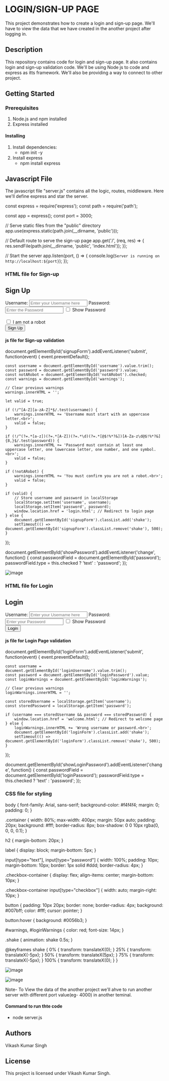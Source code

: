 # LOGIN/SIGN-UP PAGE
This project demonstrates how to create a login and sign-up page. We'll have to view the data that we have created in the another project after logging in.

## Description
This repository contains code for login and sign-up page. It also contains login and sign-up validation code. We'll be using Node js to code and express as itts framework. We'll also be providing a way to connect to other project.

## Getting Started

### Prerequisites
1. Node.js and npm installed
2. Express installed

#### Installing
1. Install dependencies:
   - npm init -y
2. Install express
   - npm install express

## Javascript File
The javascript file "server.js" contains all the logic, routes, middleware. Here we'll define express and star the server.
<div>
   const express = require('express');
const path = require('path');

const app = express();
const port = 3000;

// Serve static files from the "public" directory
app.use(express.static(path.join(__dirname, 'public')));

// Default route to serve the sign-up page
app.get('/', (req, res) => {
    res.sendFile(path.join(__dirname, 'public', 'index.html'));
});

// Start the server
app.listen(port, () => {
    console.log(`Server is running on http://localhost:${port}`);
});
</div>

### HTML file for Sign-up
<div>
   <!DOCTYPE html>
<html lang="en">
<head>
    <meta charset="UTF-8">
    <meta name="viewport" content="width=device-width, initial-scale=1.0">
    <title>Sign Up</title>
    <link rel="stylesheet" href="style.css">
</head>
<body>
    <div class="container">
        <h2>Sign Up</h2>
        <form id="signupForm">
            <label for="username">Username:</label>
            <input type="text" placeholder="Enter your Username here" id="username" required>
            <label for="password">Password:</label>
            <input type="password" placeholder="Enter the Password" id="password" required>
            <input type="checkbox" id="showPassword"> Show Password
            <br><br>
            <input type="checkbox" id="notARobot" required> I am not a robot
            <br>
            <button type="submit">Sign Up</button>
        </form>
        <div id="warnings"></div>
    </div>
    <script src="signup.js"></script>
</body>
</html>
</div>

#### js file for Sign-up validation
<div>
    document.getElementById('signupForm').addEventListener('submit', function(event) {
    event.preventDefault();
    
    const username = document.getElementById('username').value.trim();
    const password = document.getElementById('password').value;
    const notARobot = document.getElementById('notARobot').checked;
    const warnings = document.getElementById('warnings');
    
    // Clear previous warnings
    warnings.innerHTML = '';
    
    let valid = true;

    if (!/^[A-Z][a-zA-Z]*$/.test(username)) {
        warnings.innerHTML += 'Username must start with an uppercase letter.<br>';
        valid = false;
    }

    if (!/^(?=.*[a-z])(?=.*[A-Z])(?=.*\d)(?=.*[@$!%*?&])[A-Za-z\d@$!%*?&]{8,}$/.test(password)) {
        warnings.innerHTML += 'Password must contain at least one uppercase letter, one lowercase letter, one number, and one symbol.<br>';
        valid = false;
    }
    
    if (!notARobot) {
        warnings.innerHTML += 'You must confirm you are not a robot.<br>';
        valid = false;
    }
    
    if (valid) {
        // Store username and password in localStorage
        localStorage.setItem('username', username);
        localStorage.setItem('password', password);
        window.location.href = 'login.html'; // Redirect to login page
    } else {
        document.getElementById('signupForm').classList.add('shake');
        setTimeout(() => document.getElementById('signupForm').classList.remove('shake'), 500);
    }
});

document.getElementById('showPassword').addEventListener('change', function() {
    const passwordField = document.getElementById('password');
    passwordField.type = this.checked ? 'text' : 'password';
});
</div>

![image](https://github.com/user-attachments/assets/695f082d-0149-4143-87ce-a825d3632e25)

### HTML file for Login
<div>
    <!DOCTYPE html>
<html lang="en">
<head>
    <meta charset="UTF-8">
    <meta name="viewport" content="width=device-width, initial-scale=1.0">
    <title>Login</title>
    <link rel="stylesheet" href="style.css">
</head>
<body>
    <div class="container">
        <h2>Login</h2>
        <form id="loginForm">
            <label for="loginUsername">Username:</label>
            <input type="text" placeholder="Enter your Username here" id="loginUsername" required>
            <label for="loginPassword">Password:</label>
            <input type="password" placeholder="Enter your Password" id="loginPassword" required>
            <input type="checkbox" id="showLoginPassword"> Show Password
            <br>
            <button type="submit">Login</button>
        </form>
        <div id="loginWarnings"></div>
    </div>
    <script src="login.js"></script>
</body>
</html>
</div>

#### js file for Login Page validation
<div>
    document.getElementById('loginForm').addEventListener('submit', function(event) {
    event.preventDefault();
    
    const username = document.getElementById('loginUsername').value.trim();
    const password = document.getElementById('loginPassword').value;
    const loginWarnings = document.getElementById('loginWarnings');
    
    // Clear previous warnings
    loginWarnings.innerHTML = '';
    
    const storedUsername = localStorage.getItem('username');
    const storedPassword = localStorage.getItem('password');
    
    if (username === storedUsername && password === storedPassword) {
        window.location.href = 'welcome.html'; // Redirect to welcome page
    } else {
        loginWarnings.innerHTML += 'Wrong username or password.<br>';
        document.getElementById('loginForm').classList.add('shake');
        setTimeout(() => document.getElementById('loginForm').classList.remove('shake'), 500);
    }
});

document.getElementById('showLoginPassword').addEventListener('change', function() {
    const passwordField = document.getElementById('loginPassword');
    passwordField.type = this.checked ? 'text' : 'password';
});
</div>

### CSS file for styling
<div>
    body {
    font-family: Arial, sans-serif;
    background-color: #f4f4f4;
    margin: 0;
    padding: 0;
}

.container {
    width: 80%;
    max-width: 400px;
    margin: 50px auto;
    padding: 20px;
    background: #fff;
    border-radius: 8px;
    box-shadow: 0 0 10px rgba(0, 0, 0, 0.1);
}

h2 {
    margin-bottom: 20px;
}

label {
    display: block;
    margin-bottom: 5px;
}

input[type="text"], input[type="password"] {
    width: 100%;
    padding: 10px;
    margin-bottom: 10px;
    border: 1px solid #ddd;
    border-radius: 4px;
}

.checkbox-container {
    display: flex;
    align-items: center;
    margin-bottom: 10px;
}

.checkbox-container input[type="checkbox"] {
    width: auto;
    margin-right: 10px;
}

button {
    padding: 10px 20px;
    border: none;
    border-radius: 4px;
    background: #007bff;
    color: #fff;
    cursor: pointer;
}

button:hover {
    background: #0056b3;
}

#warnings, #loginWarnings {
    color: red;
    font-size: 14px;
}

.shake {
    animation: shake 0.5s;
}

@keyframes shake {
    0% { transform: translateX(0); }
    25% { transform: translateX(-5px); }
    50% { transform: translateX(5px); }
    75% { transform: translateX(-5px); }
    100% { transform: translateX(0); }
}
</div>

![image](https://github.com/user-attachments/assets/084564aa-a45c-445a-9554-6d0f7e116d2c)

![image](https://github.com/user-attachments/assets/232d8558-dd8c-4175-afb5-bf3abb185cc1)

Note- To View the data of the another project we'll ahve to run another server with different port value(eg- 4000) in another teminal.

#### Command to run thte code
   - node server.js

## Authors

Vikash Kumar Singh

## License

This project is licensed under Vikash Kumar Singh.
